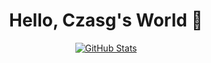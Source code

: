 <p>
  <h1 align="center">
    <b>Hello, Czasg's World 👋</b>
  </h1>
</p>
<p align="center">
  <a href="https://czasg.github.io/docusaurus" target="_blank">
    <img alt="GitHub Stats" src="https://github-readme-stats.vercel.app/api?username=czasg&hide=issues&hide_title=true&include_all_commits=true&bg_color=30,e96443,904e95&title_color=fff&text_color=fff" />
    </a>
</p>



<!--
**czasg/czasg** is a ✨ _special_ ✨ repository because its `README.md` (this file) appears on your GitHub profile.

Here are some ideas to get you started:

- 🔭 I’m currently working on ...
- 🌱 I’m currently learning ...
- 👯 I’m looking to collaborate on ...
- 🤔 I’m looking for help with ...
- 💬 Ask me about ...
- 📫 How to reach me: ...
- 😄 Pronouns: ...
- ⚡ Fun fact: ...
-->
